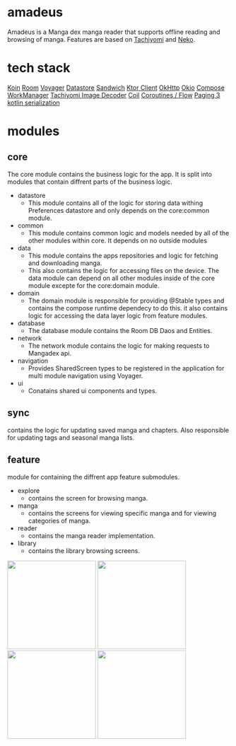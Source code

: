# amadeus
Amadeus is a Manga dex manga reader that supports offline reading and browsing of manga.
Features are based on [Tachiyomi]("https://tachiyomi.org/") and [Neko]("https://tachiyomi.org/forks/Neko/"). 

# tech stack
[Koin]("https://insert-koin.io/")
[Room]("https://developer.android.com/jetpack/androidx/releases/room")
[Voyager]("https://voyager.adriel.cafe/")
[Datastore]("https://developer.android.com/jetpack/androidx/releases/datastore")
[Sandwich]("https://github.com/skydoves/sandwich")
[Ktor Client]("https://ktor.io/")
[OkHttp]("https://square.github.io/okhttp/")
[Okio]("https://square.github.io/okio/")
[Compose]("https://developer.android.com/jetpack/compose")
[WorkManager]("https://developer.android.com/topic/libraries/architecture/workmanager")
[Tachiyomi Image Decoder]("https://github.com/tachiyomiorg/image-decoder")
[Coil]("https://coil-kt.github.io/coil/")
[Coroutines / Flow]("https://kotlinlang.org/docs/coroutines-overview.html")
[Paging 3]("https://developer.android.com/topic/libraries/architecture/paging/v3-overview")
[kotlin serialization]("https://kotlinlang.org/docs/serialization.html")

# modules

## core 
The core module contains the business logic for the app. It is split into modules that contain diffrent parts of the business logic.
- datastore
  - This module contains all of the logic for storing data withing Preferences datastore and only depends on the core:common module.
- common
  - This module contains common logic and models needed by all of the other modules within core. It depends on no outside modules
- data
  - This module contains the apps repositories and logic for fetching and downloading manga.
  - This also contains the logic for accessing files on the device. The data module can depend on all other modules inside of the core module excepte for the core:domain module.
- domain
  - The domain module is responsible for providing @Stable types and contains the compose runtime dependecy to do this. it also contains logic for accessing the data layer logic from feature modules.
- database
  - The database module contains the Room DB Daos and Entities.
- network
    - The network module contains the logic for making requests to Mangadex api.
- navigation
  - Provides SharedScreen types to be registered in the application for multi module navigation using Voyager.
- ui
  - Conatains shared ui components and types.

## sync
contains the logic for updating saved manga and chapters. Also responsible for updating tags and seasonal manga lists.

## feature
module for containing the diffrent app feature submodules.
- explore
  - contains the screen for browsing manga.
- manga
  - contains the screens for viewing specific manga and for viewing categories of manga.
- reader
  - contains the manga reader implementation.
- library
  - contains the library browsing screens.



<img src="https://github.com/SilvVF/amadeus/assets/98186105/fe8a3c5f-6bdf-4a1e-8372-4d72ebac3f9a" width='200'>
<img src="https://github.com/SilvVF/amadeus/assets/98186105/11e93865-a300-44a3-8bb2-cdf7d4b81ae1" width='200'>
<img src=https://github.com/SilvVF/amadeus/assets/98186105/4d49452b-3ea2-43f0-b5fc-f382e80f7b19" width='200'>
<img src="https://github.com/SilvVF/amadeus/assets/98186105/89b942e8-f0d4-46ed-bd34-cbded5324479" width='200'>
